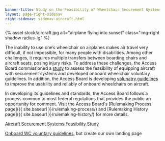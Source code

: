 ```yaml
---
banner-title: Study on the Feasibility of Wheelchair Securement Systems on Aircraft
layout: page-right-sidenav
right-sidenav: sidenav-aircraft.html
---
```


{% asset stock/aircraft.jpg alt="airplane flying into sunset" class="img-right shadow radius-lg" %}

The inability to use one’s wheelchair on airplanes makes air travel very difficult, if not impossible, for many people with disabilities. Among other challenges, it requires multiple transfers between boarding chairs and aircraft seats, posing injury risks. To address these challenges, the Access Board commissioned a [study](https://www.access-board.gov/aircraft/) to assess the feasibility of equipping aircraft with securement systems and developed onboard wheelchair voluntary guidelines.  In addition, the Access Board is developing [volunatry guidelines](https://www.federalregister.gov/documents/2019/08/20/2019-17873/advisory-guidelines-for-aircraft-onboard-wheelchairs) to improve the usability and reliably of onboard wheelchairs on aircraft.

In developing its guidelines and standards, the Access Board follows a process common to most federal regulations that provides the public an opportunity for comment. Visit the Access Board's [Rulemaking Process page]({{ site.baseurl }}/rulemaking-process/) and [Rulemaking History page]({{ site.baseurl }}/rulemaking-history/) for more details.

[Aircraft Securement Systems Feasibility Study](https://www.access-board.gov/aircraft/)

[Onboard WC voluntary guidelines](https://www.federalregister.gov/documents/2019/08/20/2019-17873/advisory-guidelines-for-aircraft-onboard-wheelchairs), but create our own landing page
